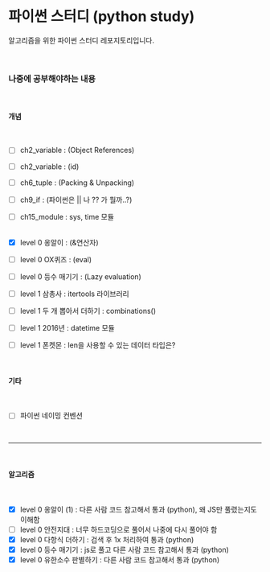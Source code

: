 # 파이썬 스터디 (python study)

알고리즘을 위한 파이썬 스터디 레포지토리입니다.

<br />

### 나중에 공부해야하는 내용

<br />

#### 개념

  <br />

- [ ] ch2_variable : (Object References)
      <br />
- [ ] ch2_variable : (id)
      <br />
- [ ] ch6_tuple : (Packing & Unpacking)
      <br />
- [ ] ch9_if : (파이썬은 || 나 ?? 가 뭘까..?)
      <br />
- [ ] ch15_module : sys, time 모듈
      <br />
      <br />

- [x] level 0 옹알이 : (&연산자)
      <br />
- [ ] level 0 OX퀴즈 : (eval)
      <br />
- [ ] level 0 등수 매기기 : (Lazy evaluation)
      <br />
- [ ] level 1 삼총사 : itertools 라이브러리
      <br />
- [ ] level 1 두 개 뽑아서 더하기 : combinations()
      <br />
- [ ] level 1 2016년 : datetime 모듈
      <br />
- [ ] level 1 폰켓몬 : len을 사용할 수 있는 데이터 타입은?
      <br />

<br />

#### 기타

  <br />

- [ ] 파이썬 네이밍 컨벤션

<br />

---

   <br />

#### 알고리즘

  <br />

- [x] level 0 옹알이 (1) : 다른 사람 코드 참고해서 통과 (python), 왜 JS만 풀렸는지도 이해함
      <br />
- [ ] level 0 안전지대 : 너무 하드코딩으로 풀어서 나중에 다시 풀어야 함
      <br />
- [x] level 0 다항식 더하기 : 검색 후 1x 처리하여 통과 (python)
      <br />
- [x] level 0 등수 매기기 : js로 풀고 다른 사람 코드 참고해서 통과 (python)
      <br />
- [x] level 0 유한소수 판별하기 : 다른 사람 코드 참고해서 통과 (python)
      <br />
